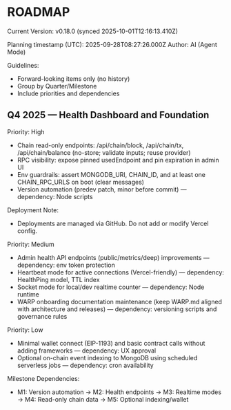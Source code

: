 # ROADMAP

<!--VERSION_INFO_START-->
Current Version: v0.18.0 (synced 2025-10-01T12:16:13.410Z)
<!--VERSION_INFO_END-->

Planning timestamp (UTC): 2025-09-28T08:27:26.000Z
Author: AI (Agent Mode)

Guidelines:
- Forward-looking items only (no history)
- Group by Quarter/Milestone
- Include priorities and dependencies

## Q4 2025 — Health Dashboard and Foundation

Priority: High
- Chain read-only endpoints: /api/chain/block, /api/chain/tx, /api/chain/balance (no-store; validate inputs; reuse provider)
- RPC visibility: expose pinned usedEndpoint and pin expiration in admin UI
- Env guardrails: assert MONGODB_URI, CHAIN_ID, and at least one CHAIN_RPC_URLS on boot (clear messages)
- Version automation (predev patch, minor before commit) — dependency: Node scripts

Deployment Note:
- Deployments are managed via GitHub. Do not add or modify Vercel config.

Priority: Medium
- Admin health API endpoints (public/metrics/deep) improvements — dependency: env token protection
- Heartbeat mode for active connections (Vercel-friendly) — dependency: HealthPing model, TTL index
- Socket mode for local/dev realtime counter — dependency: Node runtime
- WARP onboarding documentation maintenance (keep WARP.md aligned with architecture and releases) — dependency: versioning scripts and governance rules

Priority: Low
- Minimal wallet connect (EIP-1193) and basic contract calls without adding frameworks — dependency: UX approval
- Optional on-chain event indexing to MongoDB using scheduled serverless jobs — dependency: cron availability

Milestone Dependencies:
- M1: Version automation → M2: Health endpoints → M3: Realtime modes → M4: Read-only chain data → M5: Optional indexing/wallet
